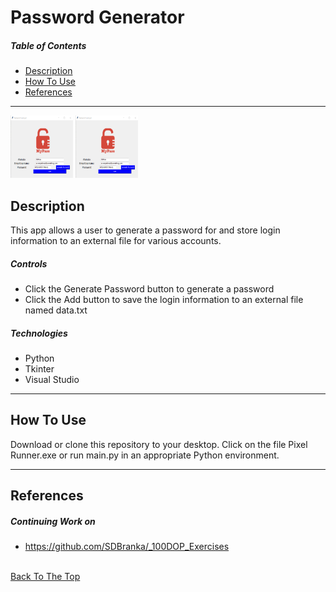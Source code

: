 # Password Generator

##### Table of Contents

- [Description](#description)
- [How To Use](#how-to-use)
- [References](#references)

---

<img src="https://github.com/SDBranka/Password_Generator/blob/main/Pw_Generator_Screenshot0.png" width="100" height="100">

<img src="https://github.com/SDBranka/Password_Generator/blob/main/Pw_Generator_Screenshot0.png" width="100" height="100">


## Description

This app allows a user to generate a password for and store login information to an external file for various accounts.

##### Controls

- Click the Generate Password button to generate a password
- Click the Add button to save the login information to an external file named data.txt

##### Technologies

- Python
- Tkinter
- Visual Studio

---

## How To Use

Download or clone this repository to your desktop. Click on the file Pixel Runner.exe or run main.py in an appropriate Python environment.

---

## References

##### Continuing Work on

- https://github.com/SDBranka/_100DOP_Exercises

\
[Back To The Top](#password-generator)